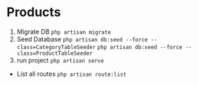 Products
========

1. Migrate DB
`php artisan migrate`
2. Seed Database
`php artisan db:seed --force --class=CategoryTableSeeder`
`php artisan db:seed --force --class=ProductTableSeeder`
3. run project
`php artisan serve`

- List all routes
`php artisan route:list`